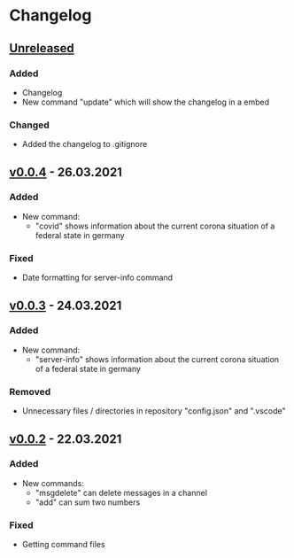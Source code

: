 # Changelog

## [Unreleased](https://github.com/Toasty65/Discord-Bot/compare/v0.0.4...HEAD)

### Added
- Changelog
- New command "update" which will show the changelog in a embed

### Changed
- Added the changelog to .gitignore

## [v0.0.4](https://github.com/Toasty65/Discord-Bot/compare/v0.0.3...v0.0.4) - 26.03.2021

### Added
- New command:
    - "covid" shows information about the current corona situation of a federal state in germany

### Fixed
- Date formatting for server-info command

## [v0.0.3](https://github.com/Toasty65/Discord-Bot/compare/v0.0.2...v0.0.3) - 24.03.2021

### Added
- New command:
    - "server-info" shows information about the current corona situation of a federal state in germany

### Removed
- Unnecessary files / directories in repository "config.json" and ".vscode"

## [v0.0.2](https://github.com/Toasty65/Discord-Bot/compare/v0.0.1...v0.0.2) - 22.03.2021

### Added
- New commands:
    - "msgdelete" can delete messages in a channel
    - "add" can sum two numbers 

### Fixed
- Getting command files
